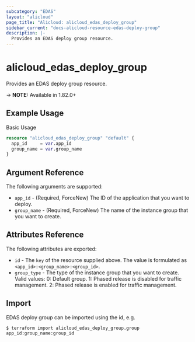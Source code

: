 ```yaml
---
subcategory: "EDAS"
layout: "alicloud"
page_title: "Alicloud: alicloud_edas_deploy_group"
sidebar_current: "docs-alicloud-resource-edas-deploy-group"
description: |-
  Provides an EDAS deploy group resource.
---
```


# alicloud\_edas\_deploy\_group

Provides an EDAS deploy group resource.

-> **NOTE:** Available in 1.82.0+


## Example Usage

Basic Usage

```terraform
resource "alicloud_edas_deploy_group" "default" {
  app_id     = var.app_id
  group_name = var.group_name
}

```

## Argument Reference

The following arguments are supported:

* `app_id` - (Required, ForceNew) The ID of the application that you want to deploy.
* `group_name` - (Required, ForceNew) The name of the instance group that you want to create. 

## Attributes Reference

The following attributes are exported:

* `id` - The `key` of the resource supplied above. The value is formulated as `<app_id>:<group_name>:<group_id>`.
* `group_type` - The type of the instance group that you want to create. Valid values: 0: Default group. 1: Phased release is disabled for traffic management. 2: Phased release is enabled for traffic management.

## Import

EDAS deploy group can be imported using the id, e.g.

```shell
$ terraform import alicloud_edas_deploy_group.group app_id:group_name:group_id
```
